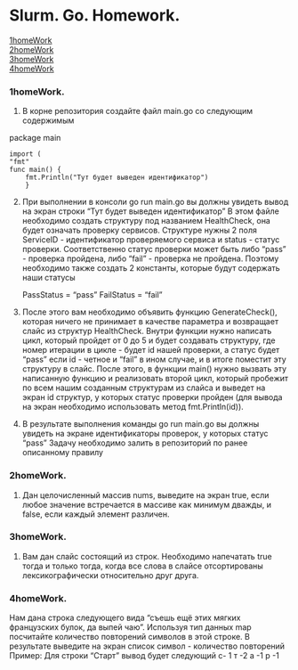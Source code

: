 # Slurm. Go. Homework. 

[1homeWork](#1homeWork)<br />
[2homeWork](#2homeWork)<br />
[3homeWork](#3homeWork)<br />
[4homeWork](#4homeWork)


### 1homeWork. 

1. В корне репозитория создайте файл main.go со следующим содержимым

package main

 	import (
 	"fmt"
 	func main() {
 		fmt.Println("Тут будет выведен идентификатор")
 		}

2. При выполнении в консоли go run main.go вы должны увидеть вывод на экран строки “Тут будет выведен идентификатор”
В этом файле необходимо создать структуру под названием HealthCheck, она будет означать проверку сервисов. Структуре нужны 2 поля ServiceID - идентификатор проверяемого сервиса и status - статус проверки. Соответственно статус проверки может быть либо “pass” - проверка пройдена, либо “fail” - проверка не пройдена. Поэтому необходимо также создать 2 константы, которые будут содержать наши статусы
 		
 	PassStatus = “pass”
	FailStatus = “fail”
	
3. После этого вам необходимо объявить функцию GenerateCheck(), которая ничего не принимает в качестве параметра и возвращает слайс из структур HealthCheck. Внутри функции нужно написать цикл, который пройдет от 0 до 5 и будет создавать структуру, где номер итерации в цикле - будет id нашей проверки, а статус будет “pass” если id - четное и “fail” в ином случае, и в итоге поместит эту структуру в слайс.
После этого, в функции main() нужно вызвать эту написанную функцию и реализовать второй цикл, который пробежит по всем нашим созданным структурам из слайса и выведет на экран id структур, у которых статус проверки пройден (для вывода на экран необходимо использовать метод fmt.Println(id)).

4. В результате выполнения команды go run main.go вы должны увидеть на экране идентификаторы проверок, у которых статус “pass”
Задачу необходимо залить в репозиторий по ранее описанному правилу

### 2homeWork.
1. Дан целочисленный массив nums, выведите на экран true, если любое значение встречается в массиве как минимум дважды, и false, если каждый элемент различен.

### 3homeWork. 
1. Вам дан слайс состоящий из строк. Необходимо напечатать true тогда и только тогда, когда все слова в слайсе отсортированы лексикографически относительно друг друга.

### 4homeWork. 
Нам дана строка следующего вида “съешь ещё этих мягких французских булок, да выпей чаю”. Используя тип данных map посчитайте количество повторений символов в этой строке. В результате выведите на экран список символ - количество повторений
Пример: Для строки “Старт” вывод будет следующий 
с- 1
т -2
а -1
р -1
